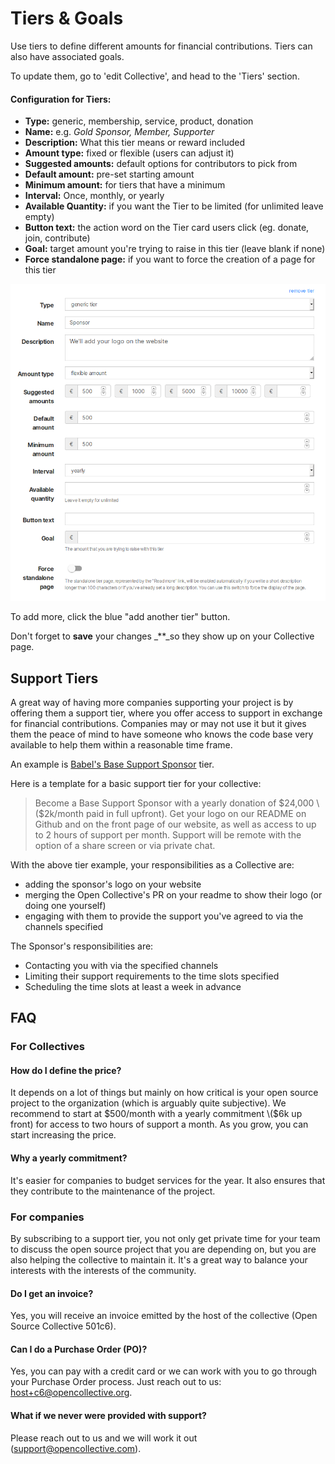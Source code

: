 # Tiers & Goals

Use tiers to define different amounts for financial contributions. Tiers can also have associated goals.

To update them, go to 'edit Collective', and head to the 'Tiers' section.

#### Configuration for Tiers:

* **Type:** generic, membership, service, product, donation
* **Name:** e.g. _Gold Sponsor, Member, Supporter_
* **Description:** What this tier means or reward included
* **Amount type:** fixed or flexible \(users can adjust it\)
* **Suggested amounts:** default options for contributors to pick from
* **Default amount:** pre-set starting amount
* **Minimum amount:** for tiers that have a minimum
* **Interval:** Once, monthly, or yearly
* **Available Quantity:** if you want the Tier to be limited \(for unlimited leave empty\)
* **Button text:** the action word on the Tier card users click \(eg. donate, join, contribute\)
* **Goal:** target amount you're trying to raise in this tier \(leave blank if none\)
* **Force standalone page:** if you want to force the creation of a page for this tier

![Tier edition](../.gitbook/assets/image%20%281%29.png)

To add more, click the blue "add another tier" button.

Don't forget to **save** your changes _\*\*_so they show up on your Collective page.

## Support Tiers

A great way of having more companies supporting your project is by offering them a support tier, where you offer access to support in exchange for financial contributions. Companies may or may not use it but it gives them the peace of mind to have someone who knows the code base very available to help them within a reasonable time frame.

An example is [Babel's Base Support Sponsor](https://opencollective.com/babel#contribute) tier.

Here is a template for a basic support tier for your collective:

> Become a Base Support Sponsor with a yearly donation of $24,000 \($2k/month paid in full upfront\). Get your logo on our README on Github and on the front page of our website, as well as access to up to 2 hours of support per month. Support will be remote with the option of a share screen or via private chat.

With the above tier example, your responsibilities as a Collective are:

* adding the sponsor's logo on your website
* merging the Open Collective's PR on your readme to show their logo \(or doing one yourself\)
* engaging with them to provide the support you've agreed to via the channels specified

The Sponsor's responsibilities are:

* Contacting you with via the specified channels 
* Limiting their support requirements to the time slots specified
* Scheduling the time slots at least a week in advance

## FAQ

### For Collectives

#### How do I define the price?

It depends on a lot of things but mainly on how critical is your open source project to the organization \(which is arguably quite subjective\). We recommend to start at $500/month with a yearly commitment \($6k up front\) for access to two hours of support a month. As you grow, you can start increasing the price.

#### Why a yearly commitment?

It's easier for companies to budget services for the year. It also ensures that they contribute to the maintenance of the project.

### For companies

By subscribing to a support tier, you not only get private time for your team to discuss the open source project that you are depending on, but you are also helping the collective to maintain it. It's a great way to balance your interests with the interests of the community.

#### Do I get an invoice?

Yes, you will receive an invoice emitted by the host of the collective \(Open Source Collective 501c6\).

#### Can I do a Purchase Order \(PO\)?

Yes, you can pay with a credit card or we can work with you to go through your Purchase Order process. Just reach out to us: host+c6@opencollective.org.

#### What if we never were provided with support?

Please reach out to us and we will work it out \(support@opencollective.com\).

